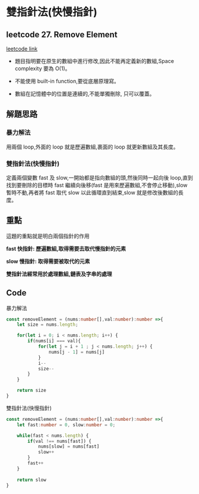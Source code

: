 # 雙指針法(快慢指針)

## leetcode 27. Remove Element

[leetcode link](https://leetcode.com/problems/remove-element/)

 + 題目指明要在原生的數組中進行修改,因此不能再定義新的數組,Space complexity 要為 O(1)。

 + 不能使用 built-in function,要從底層原理寫。

 + 數組在記憶體中的位置是連續的,不能單獨刪除, 只可以覆蓋。

## 解題思路

### 暴力解法

用兩個 loop,外面的 loop 就是歷遍數組,裹面的 loop 就更新數組及其長度。

### 雙指針法(快慢指針)

定義兩個變數 fast 及 slow,一開始都是指向數組的頭,然後同時一起向後 loop,直到找到要刪除的目標時 fast 繼續向後移(fast 是用來歷遍數組,不會停止移動),slow 暫時不動,再者將 fast 取代 slow 以此循環直到結束,slow 就是修改後數組的長度。

## 重點

這題的重點就是明白兩個指針的作用

**fast 快指針: 歷遍數組,取得需要去取代慢指針的元素**

**slow 慢指針: 取得需要被取代的元素**

**雙指針法經常用於處理數組,鏈表及字串的處理**

## Code

暴力解法

```typescript
const removeElement = (nums:number[],val:number):number =>{
    let size = nums.length;

    for(let i = 0; i < nums.length; i++) {
        if(nums[i] === val){
            for(let j = i + 1 ; j < nums.length; j++) {
                nums[j - 1] = nums[j]
            }
            i--
            size--
        }  
    }

    return size
}
```

雙指針法(快慢指針)

```typescript
const removeElement = (nums:number[],val:number):number =>{
    let fast:number = 0, slow:number = 0;

    while(fast < nums.length) {
        if(val !== nums[fast]) {
            nums[slow] = nums[fast]
            slow++
        }
        fast++
    }
    
    return slow
}
```
